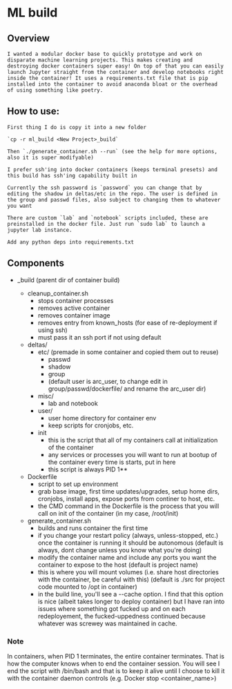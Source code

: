 # ML build

## Overview
	I wanted a modular docker base to quickly prototype and work on disparate machine learning projects. This makes creating and destroying docker containers super easy! On top of that you can easily launch Jupyter straight from the container and develop notebooks right inside the container! It uses a requirements.txt file that is pip installed into the container to avoid anaconda bloat or the overhead of using something like poetry.
	
## How to use:
	First thing I do is copy it into a new folder

	`cp -r ml_build <New Project>_build`

	Then `./generate_container.sh --run` (see the help for more options, also it is super modifyable)

	I prefer ssh'ing into docker containers (keeps terminal presets) and this build has ssh'ing capability built in

	Currently the ssh password is `password` you can change that by editing the shadow in deltas/etc in the repo. The user is defined in the group and passwd files, also subject to changing them to whatever you want
	
	There are custom `lab` and `notebook` scripts included, these are preinstalled in the docker file. Just run `sudo lab` to launch a jupyter lab instance.

	Add any python deps into requirements.txt


## Components
- <project>_build (parent dir of container build)
	- cleanup_container.sh
		- stops container processes
		- removes active container
		- removes container image
		- removes entry from known_hosts (for ease of re-deployment if using ssh)
		- must pass it an ssh port if not using default
	- deltas/
		- etc/ (premade in some container and copied them out to reuse)
			- passwd
			- shadow
			- group
			- (default user is arc_user, to change edit in group/passwd/dockerfile/ and rename the arc_user dir)
		- misc/
			- lab and notebook
		- user/
			- user home directory for container env
			- keep scripts for cronjobs, etc.
		- init
			- this is the script that all of my containers call at initialization of the container
			- any services or processes you will want to run at bootup of the container every time is starts, put in here
			- this script is always PID 1**
	- Dockerfile
		- script to set up environment 
		- grab base image, first time updates/upgrades, setup home dirs, cronjobs, install apps, expose ports from continer to host, etc.
		- the CMD command in the Dockerfile is the process that you will call on init of the container (in my case, /root/init)
	- generate_container.sh
		- builds and runs container the first time
		- if you change your restart policy (always, unless-stopped, etc.) once the container is running it should be autonomous (default is always, dont change unless you know what you're doing)
		- modify the container name and include any ports you want the container to expose to the host (default is project name)
		- this is where you will mount volumes (i.e. share host directories with the container, be careful with this) (default is ./src for project code mounted to /opt in container)
		- in the build line, you'll see a --cache option. I find that this option is nice (albeit takes longer to deploy container) 
		  but I have ran into issues where something got fucked up and on each redeployement, the fucked-uppedness continued because 
		  whatever was screwey was maintained in cache.
		

### Note
In containers, when PID 1 terminates, the entire container terminates. That is how the computer knows when to end the container session. You will see I end the script with /bin/bash and that is to keep it alive until I choose to kill it with the container daemon controls (e.g. Docker stop <container_name>)
